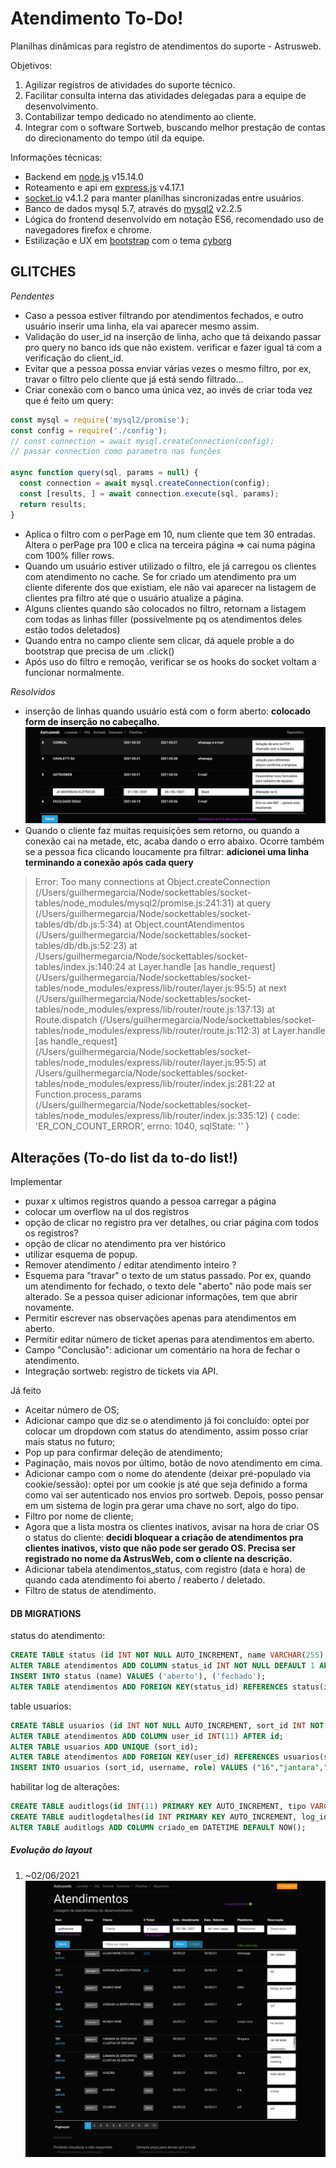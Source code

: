 # Atendimento To-Do!

Planilhas dinâmicas para registro de atendimentos do suporte - Astrusweb.

Objetivos:

1. Agilizar registros de atividades do suporte técnico.
2. Facilitar consulta interna das atividades delegadas para a equipe de desenvolvimento.
3. Contabilizar tempo dedicado no atendimento ao cliente.
4. Integrar com o software Sortweb, buscando melhor prestação de contas do direcionamento do tempo útil da equipe.

Informações técnicas:

- Backend em [node.js](https://nodejs.org/) v15.14.0
- Roteamento e api em [express.js](https://expressjs.com/) v4.17.1
- [socket.io](https://socket.io/) v4.1.2 para manter planilhas sincronizadas entre usuários.
- Banco de dados mysql 5.7, através do [mysql2](https://www.npmjs.com/package/mysql2) v2.2.5
- Lógica do frontend desenvolvido em notação ES6, recomendado uso de navegadores firefox e chrome.
- Estilização e UX em [bootstrap](https://getbootstrap.com/) com o tema [cyborg](https://bootswatch.com/cyborg/)


## GLITCHES

*Pendentes*

- Caso a pessoa estiver filtrando por atendimentos fechados, e outro usuário inserir uma linha, ela vai aparecer mesmo assim.
- Validação do user\_id na inserção de linha, acho que tá deixando passar pro query no banco ids que não existem. verificar e fazer igual tá com a verificação do client\_id.
- Evitar que a pessoa possa enviar várias vezes o mesmo filtro, por ex, travar o filtro pelo cliente que já está sendo filtrado...
- Criar conexão com o banco uma única vez, ao invés de criar toda vez que é feito um query:
```javascript
const mysql = require('mysql2/promise');
const config = require('./config');
// const connection = await mysql.createConnection(config);
// passar connection como parametro nas funções

async function query(sql, params = null) {
  const connection = await mysql.createConnection(config);
  const [results, ] = await connection.execute(sql, params);
  return results;
}
```
- Aplica o filtro com o perPage em 10, num cliente que tem 30 entradas. Altera o perPage pra 100 e clica na terceira página => cai numa página com 100% filler rows.
- Quando um usuário estiver utilizado o filtro, ele já carregou os clientes com atendimento no cache. Se for criado um atendimento pra um cliente diferente dos que existiam, ele não vai aparecer na listagem de clientes pra filtro até que o usuário atualize a página.
- Alguns clientes quando são colocados no filtro, retornam a listagem com todas as linhas filler (possivelmente pq os atendimentos deles estão todos deletados)
- Quando entra no campo cliente sem clicar, dá aquele proble a do bootstrap que precisa de um .click()
- Após uso do filtro e remoção, verificar se os hooks do socket voltam a funcionar normalmente.

*Resolvidos*

- inserção de linhas quando usuário está com o form aberto: **colocado form de inserção no cabeçalho.**
![ordem de inserção por outros usuários](readme/ordem_insercoes.png)
- Quando o cliente faz muitas requisições sem retorno, ou quando a conexão cai na metade, etc, acaba dando o erro abaixo. Ocorre também se a pessoa fica clicando loucamente pra filtrar: **adicionei uma linha terminando a conexão após cada query** 
> Error: Too many connections
>     at Object.createConnection (/Users/guilhermegarcia/Node/sockettables/socket-tables/node_modules/mysql2/promise.js:241:31)
>     at query (/Users/guilhermegarcia/Node/sockettables/socket-tables/db/db.js:5:34)
>     at Object.countAtendimentos (/Users/guilhermegarcia/Node/sockettables/socket-tables/db/db.js:52:23)
>     at /Users/guilhermegarcia/Node/sockettables/socket-tables/index.js:140:24
>     at Layer.handle [as handle_request] (/Users/guilhermegarcia/Node/sockettables/socket-tables/node_modules/express/lib/router/layer.js:95:5)
>     at next (/Users/guilhermegarcia/Node/sockettables/socket-tables/node_modules/express/lib/router/route.js:137:13)
>     at Route.dispatch (/Users/guilhermegarcia/Node/sockettables/socket-tables/node_modules/express/lib/router/route.js:112:3)
>     at Layer.handle [as handle_request] (/Users/guilhermegarcia/Node/sockettables/socket-tables/node_modules/express/lib/router/layer.js:95:5)
>     at /Users/guilhermegarcia/Node/sockettables/socket-tables/node_modules/express/lib/router/index.js:281:22
>     at Function.process_params (/Users/guilhermegarcia/Node/sockettables/socket-tables/node_modules/express/lib/router/index.js:335:12) {
>   code: 'ER\_CON\_COUNT\_ERROR',
>   errno: 1040,
>   sqlState: ''
> }
## Alterações (To-do list da to-do list!)

Implementar

- puxar x ultimos registros quando a pessoa carregar a página
- colocar um overflow na ul dos registros
- opção de clicar no registro pra ver detalhes, ou criar página com todos os registros?
- opção de clicar no atendimento pra ver histórico
- utilizar esquema de popup.
- Remover atendimento / editar atendimento inteiro ?
- Esquema para "travar" o texto de um status passado. Por ex, quando um atendimento for fechado, o texto dele "aberto" não pode mais ser alterado. Se a pessoa quiser adicionar informações, tem que abrir novamente.
- Permitir escrever nas observações apenas para atendimentos em aberto.
- Permitir editar número de ticket apenas para atendimentos em aberto.
- Campo "Conclusão": adicionar um comentário na hora de fechar o atendimento.
- Integração sortweb: registro de tickets via API.

Já feito

- Aceitar número de OS;
- Adicionar campo que diz se o atendimento já foi concluído: optei por colocar um dropdown com status do atendimento, assim posso criar mais status no futuro;
- Pop up para confirmar deleção de atendimento;
- Paginação, mais novos por último, botão de novo atendimento em cima.
- Adicionar campo com o nome do atendente (deixar pré-populado via cookie/sessão): optei por um cookie js até que seja definido a forma como vai ser autenticado nos envios pro sortweb. Depois, posso pensar em um sistema de login pra gerar uma chave no sort, algo do tipo.
- Filtro por nome de cliente;
- Agora que a lista mostra os clientes inativos, avisar na hora de criar OS
  o status do cliente: **decidi bloquear a criação de atendimentos pra clientes inativos, visto que não pode ser gerado OS. Precisa ser registrado no nome da AstrusWeb, com o cliente na descrição.**
- Adicionar tabela atendimentos\_status, com registro (data e hora) de quando cada atendimento foi aberto / reaberto / deletado.
- Filtro de status de atendimento.

#### DB MIGRATIONS

status do atendimento:

```sql
CREATE TABLE status (id INT NOT NULL AUTO_INCREMENT, name VARCHAR(255), PRIMARY KEY(id));
ALTER TABLE atendimentos ADD COLUMN status_id INT NOT NULL DEFAULT 1 AFTER id;
INSERT INTO status (name) VALUES ('aberto'), ('fechado');
ALTER TABLE atendimentos ADD FOREIGN KEY(status_id) REFERENCES status(id);
```

table usuarios:

```sql
CREATE TABLE usuarios (id INT NOT NULL AUTO_INCREMENT, sort_id INT NOT NULL, username VARCHAR(13) NOT NULL, role VARCHAR(25) NOT NULL, active TINYINT NOT NULL DEFAULT 1, PRIMARY KEY(id));
ALTER TABLE atendimentos ADD COLUMN user_id INT(11) AFTER id;
ALTER TABLE usuarios ADD UNIQUE (sort_id);
ALTER TABLE atendimentos ADD FOREIGN KEY(user_id) REFERENCES usuarios(sort_id);
INSERT INTO usuarios (sort_id, username, role) VALUES ("16","jantara","programador"), ("50","murilo","programador"), ("55","gustavo","programador"), ("69","mlucas","programador"), ("70","gabrielb","programador"), ("84","guilhermea","suporte"), ("104","felipe","programador"), ("105","andressa","suporte");
```

habilitar log de alterações:

```sql
CREATE TABLE auditlogs(id INT(11) PRIMARY KEY AUTO_INCREMENT, tipo VARCHAR(255) NOT NULL, tabela VARCHAR(255) NOT NULL, user_id INT NOT NULL, tabela_pk INT NOT NULL, FOREIGN KEY (user_id) REFERENCES usuarios(sort_id));
CREATE TABLE auditlogdetalhes(id INT PRIMARY KEY AUTO_INCREMENT, log_id INT NOT NULL, nome_coluna VARCHAR(255) NOT NULL, valor_antigo TEXT, valor_novo TEXT NOT NULL, FOREIGN KEY (log_id) REFERENCES auditlogs(id));
ALTER TABLE auditlogs ADD COLUMN criado_em DATETIME DEFAULT NOW();
```

##### Evolução do layout

1. ~02/06/2021
![circa 06/2021](readme/todo02062021.png)

